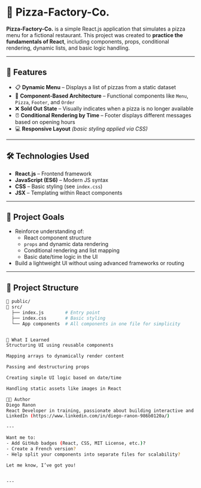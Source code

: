 # 🍕 Pizza-Factory-Co.

**Pizza-Factory-Co.** is a simple React.js application that simulates a pizza menu for a fictional restaurant. This project was created to **practice the fundamentals of React**, including components, props, conditional rendering, dynamic lists, and basic logic handling.

---

## 🚀 Features

- 📋 **Dynamic Menu** – Displays a list of pizzas from a static dataset
- 🧩 **Component-Based Architecture** – Functional components like `Menu`, `Pizza`, `Footer`, and `Order`
- ❌ **Sold Out State** – Visually indicates when a pizza is no longer available
- ⏰ **Conditional Rendering by Time** – Footer displays different messages based on opening hours
- 💻 **Responsive Layout** *(basic styling applied via CSS)*

---

## 🛠️ Technologies Used

- **React.js** – Frontend framework
- **JavaScript (ES6)** – Modern JS syntax
- **CSS** – Basic styling (see `index.css`)
- **JSX** – Templating within React components

---

## 🎯 Project Goals

- Reinforce understanding of:
  - React component structure
  - `props` and dynamic data rendering
  - Conditional rendering and list mapping
  - Basic date/time logic in the UI
- Build a lightweight UI without using advanced frameworks or routing

---

## 📁 Project Structure

```bash
📁 public/
📁 src/
  ├── index.js        # Entry point
  ├── index.css       # Basic styling
  └── App components  # All components in one file for simplicity


🧠 What I Learned
Structuring UI using reusable components

Mapping arrays to dynamically render content

Passing and destructuring props

Creating simple UI logic based on date/time

Handling static assets like images in React

👨‍💻 Author
Diego Ranon
React Developer in training, passionate about building interactive and responsive web applications.
LinkedIn (https://www.linkedin.com/in/diego-ranon-986b0120a/)

---

Want me to:
- Add GitHub badges (React, CSS, MIT License, etc.)?
- Create a French version?
- Help split your components into separate files for scalability?

Let me know, I’ve got you!


---

